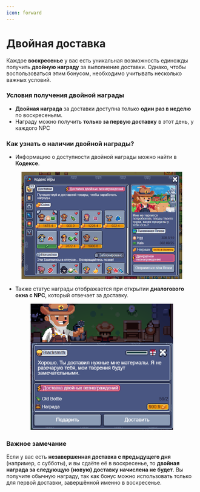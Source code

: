 ```yaml
---
icon: forward
---
```


# Двойная доставка

Каждое **воскресенье** у вас есть уникальная возможность единожды получить **двойную награду** за выполнение доставки. Однако, чтобы воспользоваться этим бонусом, необходимо учитывать несколько важных условий.

### Условия получения двойной награды

* **Двойная награда** за доставки доступна только **один раз в неделю** по воскресеньям.
* Награду можно получить **только за первую доставку** в этот день, у каждого NPC

### Как узнать о наличии двойной награды?

* Информацию о доступности двойной награды можно найти в **Кодексе**.

<figure><img src="../.gitbook/assets/image (1).png" alt="" width="563"><figcaption></figcaption></figure>

*   Также статус награды отображается при открытии **диалогового окна с NPC**, который отвечает за доставку.

    <figure><img src="../.gitbook/assets/image (1) (1).png" alt="" width="376"><figcaption></figcaption></figure>

### Важное замечание

Если у вас есть **незавершенная доставка с предыдущего дня** (например, с субботы), и вы сдаёте её в воскресенье, то **двойная награда за следующую (новую) доставку начислена не будет**. Вы получите обычную награду, так как бонус можно использовать только для первой доставки, завершённой именно в воскресенье.

